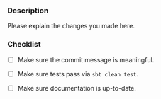 ### Description
Please explain the changes you made here.

### Checklist

 - [ ] Make sure the commit message is meaningful.  
 - [ ] Make sure tests pass via `sbt clean test`.
 - [ ] Make sure documentation is up-to-date.

